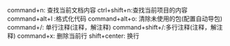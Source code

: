 command+n: 查找当前文档内容
ctrl+shift+n:查找当前项目的内容
command+alt+l :格式化代码
command+alt+o: 清除未使用的包(配置自动导包)
command+/: 单行注释(注释，解注释)
command+shift+/:多行注释(注释，解注释)
command+x: 删除当前行
shift+center: 换行


